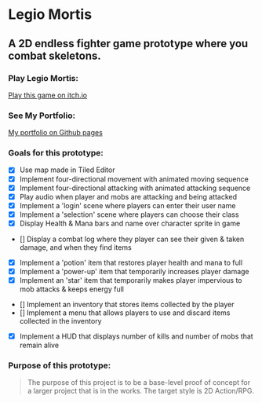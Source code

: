 # **Legio Mortis**
## A 2D endless fighter game prototype where you combat skeletons.

### Play Legio Mortis:
[Play this game on itch.io](https://projectunfun.itch.io/legio-mortis)

### See My Portfolio:
[My portfolio on Github pages](https://projectunfun.github.io/portfolio-website/)

### Goals for this prototype:
- [x] Use map made in Tiled Editor
- [x] Implement four-directional movement with animated moving sequence
- [x] Implement four-directional attacking with animated attacking sequence
- [x] Play audio when player and mobs are attacking and being attacked
- [x] Implement a 'login' scene where players can enter their user name
- [x] Implement a 'selection' scene where players can choose their class 
- [x] Display Health & Mana bars and name over character sprite in game
- [] Display a combat log where they player can see their given & taken damage, and when they find items
- [x] Implement a 'potion' item that restores player health and mana to full
- [x] Implement a 'power-up' item that temporarily increases player damage
- [x] Implement an 'star' item that temporarily makes player impervious to mob attacks & keeps energy full
- [] Implement an inventory that stores items collected by the player
- [] Implement a menu that allows players to use and discard items collected in the inventory
- [x] Implement a HUD that displays number of kills and number of mobs that remain alive

### Purpose of this prototype:
> The purpose of this project is to be a base-level proof of concept for a larger project
> that is in the works. The target style is 2D Action/RPG.